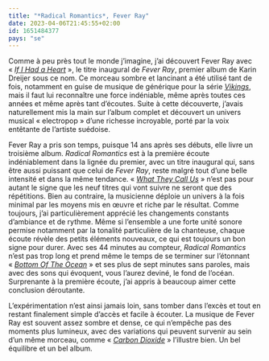 ```yaml
---
title: "*Radical Romantics*, Fever Ray"
date: 2023-04-06T21:45:55+02:00
id: 1651484377 
pays: "se"
---
```


Comme à peu près tout le monde j’imagine, j’ai découvert Fever Ray avec « [*‌If I Had a Heart*](https://www.youtube.com/watch?v=EBAzlNJonO8) », le titre inaugural de *Fever Ray*, premier album de Karin Dreijer sous ce nom. Ce morceau sombre et lancinant a été utilisé tant de fois, notamment en guise de musique de générique pour la série [*Vikings*](https://voiretmanger.fr/vikings-hirst-history/), mais il faut lui reconnaître une force indéniable, même après toutes ces années et même après tant d’écoutes. Suite à cette découverte, j’avais naturellement mis la main sur l’album complet et découvert un univers musical « electropop » d’une richesse incroyable, porté par la voix entêtante de l’artiste suédoise.

Fever Ray a pris son temps, puisque 14 ans après ses débuts, elle livre un troisième album. *Radical Romantics* est à la première écoute indéniablement dans la lignée du premier, avec un titre inaugural qui, sans être aussi puissant que celui de *Fever Ray*, reste malgré tout d’une belle intensité et dans la même tendance. « [*What They Call Us*](https://www.youtube.com/watch?v=VudTAeQeA9o) » n’est pas pour autant le signe que les neuf titres qui vont suivre ne seront que des répétitions. Bien au contraire, la musicienne déploie un univers à la fois minimal par les moyens mis en œuvre et riche par le résultat. Comme toujours, j’ai particulièrement apprécié les changements constants d’ambiance et de rythme. Même si l’ensemble a une forte unité sonore permise notamment par la tonalité particulière de la chanteuse, chaque écoute révèle des petits éléments nouveaux, ce qui est toujours un bon signe pour durer. Avec ses 44 minutes au compteur, *Radical Romantics* n’est pas trop long et prend même le temps de se terminer sur l’étonnant « [*Bottom Of The Ocean*](https://www.youtube.com/watch?v=rgvmtSojjfk) » et ses plus de sept minutes sans paroles, mais avec des sons qui évoquent, vous l’aurez deviné, le fond de l’océan. Surprenante à la première écoute, j’ai appris à beaucoup aimer cette conclusion déroutante.

L’expérimentation n’est ainsi jamais loin, sans tomber dans l’excès et tout en restant finalement simple d’accès et facile à écouter. La musique de Fever Ray est souvent assez sombre et dense, ce qui n’empêche pas des moments plus lumineux, avec des variations qui peuvent survenir au sein d’un même morceau, comme « [*Carbon Dioxide*](https://www.youtube.com/watch?v=CacWHzB-Dt4) » l’illustre bien. Un bel équilibre et un bel album. 
